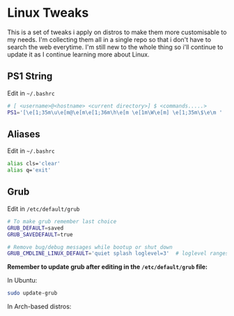 # Linux Tweaks

This is a set of tweaks i apply on distros to make them more customisable to my needs. I'm collecting them all in a single repo so that i don't have to search the web everytime. I'm still new to the whole thing so i'll continue to update it as I continue learning more about Linux.

## PS1 String

Edit in `~/.bashrc`

```bash
# [ <username>@<hostname> <current directory>] $ <commands.....>
PS1='[\e[1;35m\u\e[m@\e[m\e[1;36m\h\e[m \e[1m\W\e[m] \e[1;35m\$\e\m '
```

## Aliases

Edit in `~/.bashrc`

```bash
alias cls='clear'
alias q='exit'
```

## Grub

Edit in `/etc/default/grub`

```bash
# To make grub remember last choice
GRUB_DEFAULT=saved
GRUB_SAVEDEFAULT=true

# Remove bug/debug messages while bootup or shut down
GRUB_CMDLINE_LINUX_DEFAULT='quiet splash loglevel=3'  # loglevel ranges from 0-6, lower loglevel results in a quieter boot
```

**Remember to update grub after editing in the `/etc/default/grub` file:**

In Ubuntu:

```bash
sudo update-grub
```

In Arch-based distros: